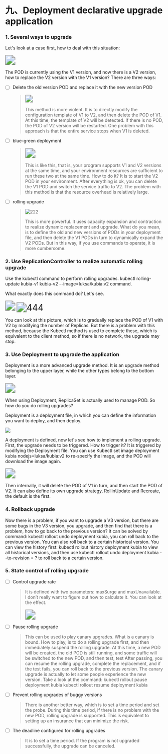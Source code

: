 # 九、Deployment declarative upgrade application


### 1. Several ways to upgrade

Let's look at a case first, how to deal with this situation:

<img src="https://cdn.jsdelivr.net/gh/yeliansong/github-blog-PIC/blog-images006y8mN6gy1g71nmdt0vuj30g608h3ze.jpg" style="zoom:200%;" />

The POD is currently using the V1 version, and now there is a V2 version, how to replace the V2 version with the V1 version? There are three ways:

- [ ] Delete the old version POD and replace it with the new version POD

   > <img src="https://cdn.jsdelivr.net/gh/yeliansong/github-blog-PIC/blog-images006y8mN6gy1g71nmgk8eaj30le0c10yd.jpg" style="zoom:150%;" />
   >
   > This method is more violent. It is to directly modify the configuration template of V1 to V2, and then delete the POD of V1. At this time, the template of V2 will be detected. If there is no POD, the POD of V2 version will be restarted. One problem with this approach is that the entire service stops when V1 is deleted.



- [ ] blue-green deployment

   > <img src="https://cdn.jsdelivr.net/gh/yeliansong/github-blog-PIC/blog-images006y8mN6gy1g71nmiqr20j30ls0a1gqg.jpg" style="zoom:200%;" />
   >
   > This is like this, that is, your program supports V1 and V2 versions at the same time, and your environment resources are sufficient to run these two at the same time. How to do it? It is to start the V2 POD in your environment. After everything is ok, you can delete the V1 POD and switch the service traffic to V2. The problem with this method is that the resource overhead is relatively large.



- [ ] rolling upgrade

   > ![222](https://p.ipic.vip/40bi67.jpg)
   >
   > This is more powerful. It uses capacity expansion and contraction to realize dynamic replacement and upgrade. What do you mean, is to define the old and new versions of PODs in your deployment file, and then delete the V1 PODs in turn to dynamically expand the V2 PODs. But in this way, if you use commands to operate, it is more cumbersome.



### 2. Use ReplicationController to realize automatic rolling upgrade

Use the kubectl command to perform rolling upgrades. kubectl rolling-update kubia-v1 kubia-v2 --image=luksa/kubia:v2 command.

What exactly does this command do? Let's see.

<img src="https://cdn.jsdelivr.net/gh/yeliansong/github-blog-PIC/blog-images006y8mN6gy1g71nmmv5gvj30j506ojt3.jpg" style="zoom:200%;" />

<img src="https://p.ipic.vip/lpzdzr.jpg" alt="444" style="zoom:200%;" />

You can look at this picture, which is to gradually replace the POD of V1 with V2 by modifying the number of Replicas. But there is a problem with this method, because the Kubectl method is used to complete these, which is equivalent to the client method, so if there is no network, the upgrade may stop.



### 3. Use Deployment to upgrade the application

Deployment is a more advanced upgrade method. It is an upgrade method belonging to the upper layer, while the other types belong to the bottom layer.

<img src="https://cdn.jsdelivr.net/gh/yeliansong/github-blog-PIC/blog-images006y8mN6gy1g71nmqdl59j30hu03k0ta.jpg" style="zoom:200%;" />

When using Deployment, ReplicaSet is actually used to manage POD. So how do you do rolling upgrades?

Deployment is a deployment file, in which you can define the information you want to deploy, and then deploy.

![](https://cdn.jsdelivr.net/gh/yeliansong/github-blog-PIC/blog-images006y8mN6gy1g71nms17isj30jf08jac2.jpg)

A deployment is defined, now let's see how to implement a rolling upgrade. First, the upgrade needs to be triggered. How to trigger it? It is triggered by modifying the Deployment file. You can use Kubectl set image deployment kubia nodejs=luksa/kubia:v2 to re-specify the image, and the POD will download the image again.

<img src="https://cdn.jsdelivr.net/gh/yeliansong/github-blog-PIC/blog-images006y8mN6gy1g71nmtibo8j30ll08agoq.jpg" style="zoom:200%;" />

Then internally, it will delete the POD of V1 in turn, and then start the POD of V2. It can also define its own upgrade strategy, RollinUpdate and Recreate, the default is the first.



### 4. Rollback upgrade

Now there is a problem, if you want to upgrade a V3 version, but there are some bugs in the V3 version, you upgrade, and then find that there is a problem, how to go back to the previous version? It can be solved by command: kubectl rollout undo deployment kubia, you can roll back to the previous version. You can also roll back to a certain historical version. You can view the history first: kubectl rollout history deployment kubia to view all historical versions, and then use kubectl rollout undo deployment kubia --to-revision = ? to roll back to a certain version.



### 5. State control of rolling upgrade

- [ ] Control upgrade rate

   > It is defined with two parameters: maxSurge and maxUnavailable. I don’t really want to figure out how to calculate it. You can look at the effect.
   >
   > <img src="https://cdn.jsdelivr.net/gh/yeliansong/github-blog-PIC/blog-images006y8mN6gy1g71nmum3dkj30ll08agoq.jpg" style="zoom:200%;" />



- [ ] Pause rolling upgrade

   > This can be used to play canary upgrades. What is a canary is bound. How to play, is to do a rolling upgrade first, and then immediately suspend the rolling upgrade. At this time, a new POD will be created, the old POD is still running, and some traffic will be switched to the new POD, and then test, test After passing, you can resume the rolling upgrade, complete the replacement, and if the test fails, you can roll back to the previous version. The canary upgrade is actually to let some people experience the new version. Take a look at the command:
   > kubectl rollout pause deployment kubia
   > kubectl rollout resume deployment kubia



- [ ] Prevent rolling upgrades of buggy versions

   > There is another better way, which is to set a time period and set the probe. During this time period, if there is no problem with the new POD, rolling upgrade is supported. This is equivalent to setting up an insurance that can minimize the risk.



- [ ] The deadline configured for rolling upgrades

   > It is to set a time period. If the program is not upgraded successfully, the upgrade can be canceled.
